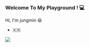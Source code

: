 ###  Welcome To My Playground ! 💻

Hi, I'm jungmin 😆

- 🇰🇷 

<p>
  <img src="https://img.shields.io/badge/Swift-F05138?style=flat-square&logo=Swift&logoColor=white"/>
</p>


